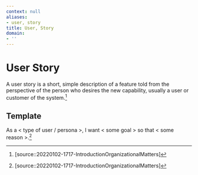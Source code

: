 ```yaml
---
context: null
aliases:
- user, story
title: User, Story
domain:
- ''
---
```


# User Story

A user story is a short, simple description of a feature told from the perspective of the person who desires the new capability, usually a user or customer of the system.[^1]

## Template

As a < type of user / persona >, I want < some goal > so that < some reason >.[^1]

[^1]: [source::20220102-1717-IntroductionOrganizationalMatters]
